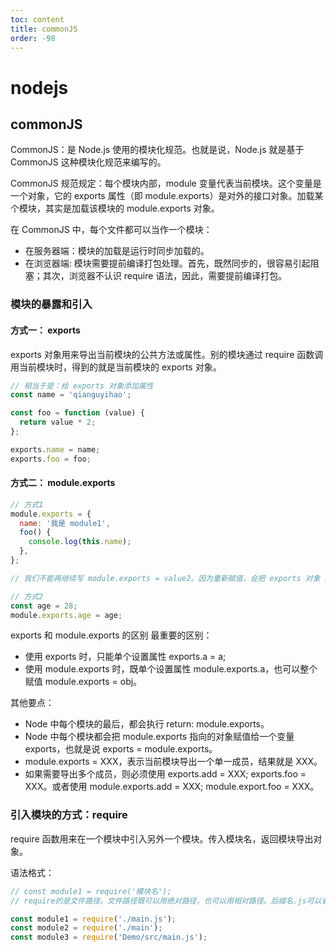 ```yaml
---
toc: content
title: commonJS
order: -98
---
```


# nodejs

## commonJS

CommonJS：是 Node.js 使用的模块化规范。也就是说，Node.js 就是基于 CommonJS 这种模块化规范来编写的。

CommonJS 规范规定：每个模块内部，module 变量代表当前模块。这个变量是一个对象，它的 exports 属性（即 module.exports）是对外的接口对象。加载某个模块，其实是加载该模块的 module.exports 对象。

在 CommonJS 中，每个文件都可以当作一个模块：

- 在服务器端：模块的加载是运行时同步加载的。
- 在浏览器端: 模块需要提前编译打包处理。首先，既然同步的，很容易引起阻塞；其次，浏览器不认识 require 语法，因此，需要提前编译打包。

### 模块的暴露和引入

#### 方式一： exports

exports 对象用来导出当前模块的公共方法或属性。别的模块通过 require 函数调用当前模块时，得到的就是当前模块的 exports 对象。

```js
// 相当于是：给 exports 对象添加属性
const name = 'qianguyihao';

const foo = function (value) {
  return value * 2;
};

exports.name = name;
exports.foo = foo;
```

#### 方式二： module.exports

```js
// 方式1
module.exports = {
  name: '我是 module1',
  foo() {
    console.log(this.name);
  },
};

// 我们不能再继续写 module.exports = value2。因为重新赋值，会把 exports 对象 之前的赋值覆盖掉。

// 方式2
const age = 28;
module.exports.age = age;
```

exports 和 module.exports 的区别
最重要的区别：

- 使用 exports 时，只能单个设置属性 exports.a = a;
- 使用 module.exports 时，既单个设置属性 module.exports.a，也可以整个赋值 module.exports = obj。

其他要点：

- Node 中每个模块的最后，都会执行 return: module.exports。
- Node 中每个模块都会把 module.exports 指向的对象赋值给一个变量 exports，也就是说 exports = module.exports。
- module.exports = XXX，表示当前模块导出一个单一成员，结果就是 XXX。
- 如果需要导出多个成员，则必须使用 exports.add = XXX; exports.foo = XXX。或者使用 module.exports.add = XXX; module.export.foo = XXX。

### 引入模块的方式：require

require 函数用来在一个模块中引入另外一个模块。传入模块名，返回模块导出对象。

语法格式：

```js
// const module1 = require('模块名');
// require的是文件路径。文件路径既可以用绝对路径，也可以用相对路径。后缀名.js可以省略。

const module1 = require('./main.js');
const module2 = require('./main');
const module3 = require('Demo/src/main.js');
```

<BackTop></BackTop>